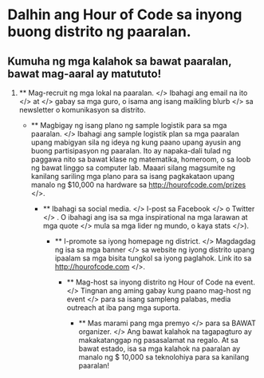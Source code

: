 

# Dalhin ang Hour of Code sa inyong buong distrito ng paaralan.

## Kumuha ng mga kalahok sa bawat paaralan, bawat mag-aaral ay matututo!

  1. ** Mag-recruit ng mga lokal na paaralan. </> Ibahagi  ang email na ito </> at  </> gabay sa mga guro, o isama ang isang  maikling blurb </> sa newsletter o komunikasyon sa distrito.</p></li> 
    
      * ** Magbigay ng isang plano ng sample logistik para sa mga paaralan. </> Ibahagi ang sample logistik plan sa mga paaralan upang mabigyan sila ng ideya ng kung paano upang ayusin ang buong partisipasyon ng paaralan. Ito ay napaka-dali tulad ng paggawa nito sa bawat klase ng matematika, homeroom, o sa loob ng bawat linggo sa computer lab. Maaari silang magsumite ng kanilang sariling mga plano para sa isang pagkakataon upang manalo ng $10,000 na hardware sa  http://hourofcode.com/prizes </>.</p></li> 
        
          * ** Ibahagi sa social media. </> I-post sa  Facebook </> o  Twitter </> . O ibahagi ang isa sa mga inspirational na  mga larawan at mga quote </> mula sa mga lider ng ​​mundo, o kaya  stats </>).</p></li> 
            
              * ** I-promote sa iyong homepage ng district. </> Magdagdag ng isa sa mga  banner </> sa website ng iyong distrito upang ipaalam sa mga bisita tungkol sa iyong paglahok. Link ito sa  http://hourofcode.com </>.</p></li> 
                
                  * ** Mag-host sa inyong distrito ng Hour of Code na event. </> Tingnan ang aming  gabay kung paano mag-host ng event </> para sa isang sampleng palabas, media outreach at iba pang mga suporta.</p></li> 
                    
                      * ** Mas marami pang  mga premyo </> para sa BAWAT organizer. </> Ang bawat kalahok na tagapagturo ay makakatanggap ng pasasalamat na regalo. At sa bawat estado, isa sa mga kalahok na paaralan ay manalo ng $ 10,000 sa teknolohiya para sa kanilang paaralan!</p></li> </ol>
